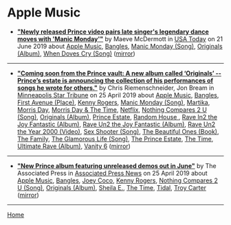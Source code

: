 # Apple Music

 - [**"Newly released Prince video pairs late singer's legendary dance moves with 'Manic Monday'"**](https://usatoday.com/story/life/music/2019/06/21/princes-new-music-video-shows-late-singers-dancing-manic-monday/1522879001/) by Maeve McDermott in [USA Today](https://usatoday.com/) on 21 June 2019 about [Apple Music](../../topics/apple-music/index.md), [Bangles](../../topics/bangles/index.md), [Manic Monday (Song)](../../topics/song/manic-monday/index.md), [Originals (Album)](../../topics/album/originals/index.md), [When Doves Cry (Song)](../../topics/song/when-doves-cry/index.md) ([mirror](https://web.archive.org/web/*/https://usatoday.com/story/life/music/2019/06/21/princes-new-music-video-shows-late-singers-dancing-manic-monday/1522879001/))

----

 - [**"Coming soon from the Prince vault: A new album called ‘Originals’ -- Prince’s estate is announcing the collection of his performances of songs he wrote for others."**](http://www.startribune.com/coming-soon-from-the-prince-vault-a-new-album-called-originals/509009862/) by Chris Riemenschneider, Jon Bream in [Minneapolis Star Tribune](http://www.startribune.com/) on 25 April 2019 about [Apple Music](../../topics/apple-music/index.md), [Bangles](../../topics/bangles/index.md), [First Avenue (Place)](../../topics/place/first-avenue/index.md), [Kenny Rogers](../../topics/kenny-rogers/index.md), [Manic Monday (Song)](../../topics/song/manic-monday/index.md), [Martika](../../topics/martika/index.md), [Morris Day](../../topics/morris-day/index.md), [Morris Day & The Time](../../topics/morris-day-the-time/index.md), [Netflix](../../topics/netflix/index.md), [Nothing Compares 2 U (Song)](../../topics/song/nothing-compares-2-u/index.md), [Originals (Album)](../../topics/album/originals/index.md), [Prince Estate](../../topics/prince-estate/index.md), [Random House ](../../topics/random-house/index.md), [Rave In2 the Joy Fantastic (Album)](../../topics/album/rave-in2-the-joy-fantastic/index.md), [Rave Un2 the Joy Fantastic (Album)](../../topics/album/rave-un2-the-joy-fantastic/index.md), [Rave Un2 the Year 2000 (Video)](../../topics/video/rave-un2-the-year-2000/index.md), [Sex Shooter (Song)](../../topics/song/sex-shooter/index.md), [The Beautiful Ones (Book)](../../topics/book/the-beautiful-ones/index.md), [The Family](../../topics/the-family/index.md), [The Glamorous Life (Song)](../../topics/song/the-glamorous-life/index.md), [The Prince Estate](../../topics/the-prince-estate/index.md), [The Time](../../topics/the-time/index.md), [Ultimate Rave (Album)](../../topics/album/ultimate-rave/index.md), [Vanity 6](../../topics/vanity-6/index.md) ([mirror](https://web.archive.org/web/*/http://www.startribune.com/coming-soon-from-the-prince-vault-a-new-album-called-originals/509009862/))

----

 - [**"New Prince album featuring unreleased demos out in June"**](https://apnews.com/f60b62d07cd74a92aec4ceb6d9c338f1) by The Associated Press in [Associated Press News](https://apnews.com/) on 25 April 2019 about [Apple Music](../../topics/apple-music/index.md), [Bangles](../../topics/bangles/index.md), [Joey Coco](../../topics/joey-coco/index.md), [Kenny Rogers](../../topics/kenny-rogers/index.md), [Nothing Compares 2 U (Song)](../../topics/song/nothing-compares-2-u/index.md), [Originals (Album)](../../topics/album/originals/index.md), [Sheila E.](../../topics/sheila-e/index.md), [The Time](../../topics/the-time/index.md), [Tidal](../../topics/tidal/index.md), [Troy Carter](../../topics/troy-carter/index.md) ([mirror](https://web.archive.org/web/*/https://apnews.com/f60b62d07cd74a92aec4ceb6d9c338f1))

----

[Home](../)
